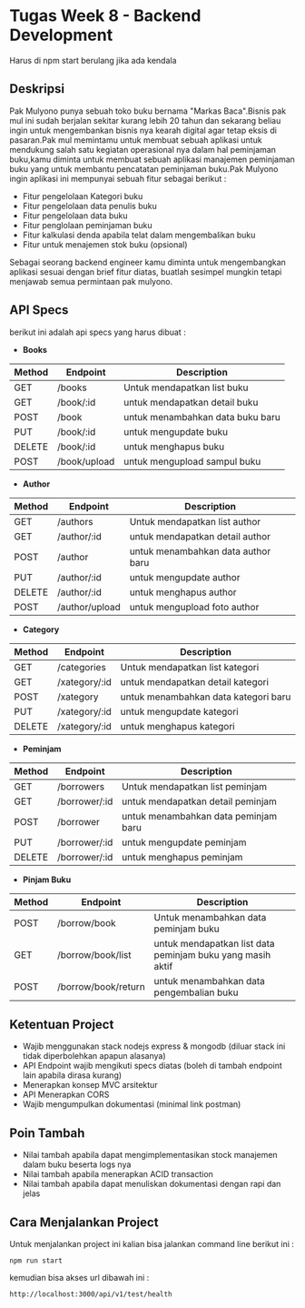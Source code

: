 # Tugas Week 8 - Backend Development

Harus di npm start berulang jika ada kendala
 
## Deskripsi 
Pak Mulyono punya sebuah toko buku bernama "Markas Baca".Bisnis pak mul ini sudah berjalan sekitar kurang lebih 20 tahun dan sekarang beliau ingin untuk mengembankan bisnis nya kearah digital agar tetap eksis di pasaran.Pak mul memintamu untuk membuat sebuah aplikasi untuk mendukung salah satu kegiatan operasional nya dalam hal peminjaman buku,kamu diminta untuk membuat sebuah aplikasi manajemen peminjaman buku yang untuk membantu pencatatan peminjaman buku.Pak Mulyono ingin aplikasi ini mempunyai sebuah fitur sebagai berikut : 

* Fitur pengelolaan Kategori buku
* Fitur pengelolaan data penulis buku
* Fitur pengelolaan data buku 
* Fitur penglolaan peminjaman buku 
* Fitur kalkulasi denda apabila telat dalam mengembalikan buku
* Fitur untuk menajemen stok buku (opsional) 

Sebagai seorang backend engineer kamu diminta untuk mengembangkan aplikasi sesuai dengan brief fitur diatas, buatlah sesimpel mungkin tetapi menjawab semua permintaan pak mulyono.

## API Specs 
berikut ini adalah api specs yang harus dibuat :

* **Books**

| Method | Endpoint | Description                     |
|--------|----------|---------------------------------|
| GET    | /books   | Untuk mendapatkan list buku     |
| GET    | /book/:id | untuk mendapatkan detail buku | 
| POST   | /book     | untuk menambahkan data buku baru |
| PUT    | /book/:id  | untuk mengupdate buku |
| DELETE | /book/:id  | untuk menghapus buku |
| POST   | /book/upload | untuk mengupload sampul buku |

* **Author**

| Method | Endpoint | Description                     |
|--------|----------|---------------------------------|
| GET    | /authors   | Untuk mendapatkan list author     |
| GET    | /author/:id | untuk mendapatkan detail author | 
| POST   | /author     | untuk menambahkan data author baru |
| PUT    | /author/:id  | untuk mengupdate author |
| DELETE | /author/:id  | untuk menghapus author |
| POST   | /author/upload | untuk mengupload foto author |


* **Category**

| Method | Endpoint | Description                     |
|--------|----------|---------------------------------|
| GET    | /categories   | Untuk mendapatkan list kategori     |
| GET    | /xategory/:id | untuk mendapatkan detail kategori | 
| POST   | /xategory     | untuk menambahkan data kategori baru |
| PUT    | /xategory/:id  | untuk mengupdate kategori |
| DELETE | /xategory/:id  | untuk menghapus kategori |

* **Peminjam**

| Method | Endpoint | Description                     |
|--------|----------|---------------------------------|
| GET    | /borrowers   | Untuk mendapatkan list peminjam     |
| GET    | /borrower/:id | untuk mendapatkan detail peminjam | 
| POST   | /borrower     | untuk menambahkan data peminjam baru |
| PUT    | /borrower/:id  | untuk mengupdate peminjam |
| DELETE | /borrower/:id  | untuk menghapus peminjam |




* **Pinjam Buku**

| Method | Endpoint | Description                     |
|--------|----------|---------------------------------|
| POST   | /borrow/book   | Untuk menambahkan data peminjam buku |
| GET    | /borrow/book/list | untuk mendapatkan list data peminjam buku yang masih aktif |
| POST | /borrow/book/return | untuk menambahkan data pengembalian buku |


## Ketentuan Project
* Wajib menggunakan stack nodejs express & mongodb (diluar stack ini tidak diperbolehkan apapun alasanya)
* API Endpoint wajib mengikuti specs diatas (boleh di tambah endpoint lain apabila dirasa kurang)
* Menerapkan konsep MVC arsitektur 
* API Menerapkan CORS
* Wajib mengumpulkan dokumentasi (minimal link postman)


## Poin Tambah
* Nilai tambah apabila dapat mengimplementasikan stock manajemen dalam buku beserta logs nya
* Nilai tambah apabila menerapkan ACID transaction
* Nilai tambah apabila dapat menuliskan dokumentasi dengan rapi dan jelas

## Cara Menjalankan Project
Untuk menjalankan project ini kalian bisa jalankan command line berikut ini : 
```
npm run start 
```
kemudian bisa akses url dibawah ini : 
```
http://localhost:3000/api/v1/test/health
```
